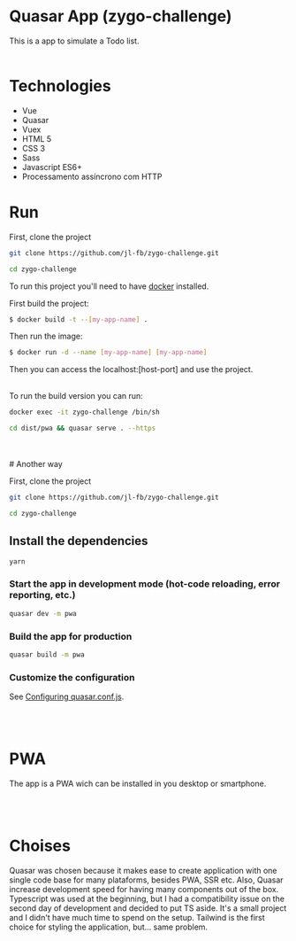# Quasar App (zygo-challenge)

This is a app to simulate a Todo list.
<br>
<br>

# Technologies

- Vue
- Quasar
- Vuex
- HTML 5
- CSS 3
- Sass
- Javascript ES6+
- Processamento assíncrono com HTTP

# Run

First, clone the project

```bash
git clone https://github.com/jl-fb/zygo-challenge.git
```

```bash
cd zygo-challenge
```

To run this project you'll need to have [docker](https://docs.docker.com/get-docker/) installed.

First build the project:

```bash
$ docker build -t --[my-app-name] .
```

Then run the image:<br>

```bash
$ docker run -d --name [my-app-name] [my-app-name]
```

Then you can access the localhost:[host-port] and use the project.
<br>
<br>

To run the build version you can run:

```bash
docker exec -it zygo-challenge /bin/sh
```

```bash
cd dist/pwa && quasar serve . --https
```

<br>
<br>
# Another way

First, clone the project

```bash
git clone https://github.com/jl-fb/zygo-challenge.git
```

```bash
cd zygo-challenge
```

## Install the dependencies

```bash
yarn
```

### Start the app in development mode (hot-code reloading, error reporting, etc.)

```bash
quasar dev -m pwa
```

### Build the app for production

```bash
quasar build -m pwa
```

### Customize the configuration

See [Configuring quasar.conf.js](https://quasar.dev/quasar-cli/quasar-conf-js).

<br/>
<br/>

# PWA

The app is a PWA wich can be installed in you desktop or smartphone.

<br/>
<br/>

# Choises

Quasar was chosen because it makes ease to create application with one single code base for many plataforms, besides PWA, SSR etc. Also, Quasar increase development speed for having many components out of the box.<br/>
Typescript was used at the beginning, but I had a compatibility issue on the second day of development and decided to put TS aside. It's a small project and I didn't have much time to spend on the setup. Tailwind is the first choice for styling the application, but... same problem.

